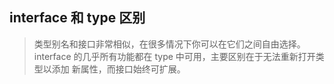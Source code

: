 ## interface 和 type 区别

> 类型别名和接口非常相似，在很多情况下你可以在它们之间自由选择。interface 的几乎所有功能都在 type 中可用，主要区别在于无法重新打开类型以添加 ​​ 新属性，而接口始终可扩展。
